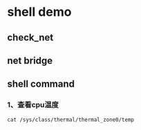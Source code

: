 # shell demo

## check_net

## net bridge

## shell command

### 1、查看cpu温度
```
cat /sys/class/thermal/thermal_zone0/temp
```
